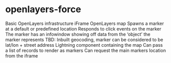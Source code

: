 # openlayers-force
Basic OpenLayers infrastructure
  iFrame OpenLayers map
  Spawns a marker at a default or predefined location
  Responds to click events on the marker
  The marker has an infowindow showing off data from the ‘object’ the marker represents
  TBD: Inbuilt geocoding, marker can be considered to be lat/lon + street address
Lightning component containing the map
  Can pass a list of records to render as markers
  Can request the main markers location from the iframe
